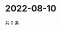 # 2022-08-10

共 0 条

<!-- BEGIN WEIBO -->
<!-- 最后更新时间 Wed Aug 10 2022 01:10:23 GMT+0800 (China Standard Time) -->

<!-- END WEIBO -->
